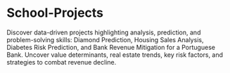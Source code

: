 # School-Projects
Discover data-driven projects highlighting analysis, prediction, and problem-solving skills: Diamond Prediction, Housing Sales Analysis, Diabetes Risk Prediction, and Bank Revenue Mitigation for a Portuguese Bank. Uncover value determinants, real estate trends, key risk factors, and strategies to combat revenue decline.
